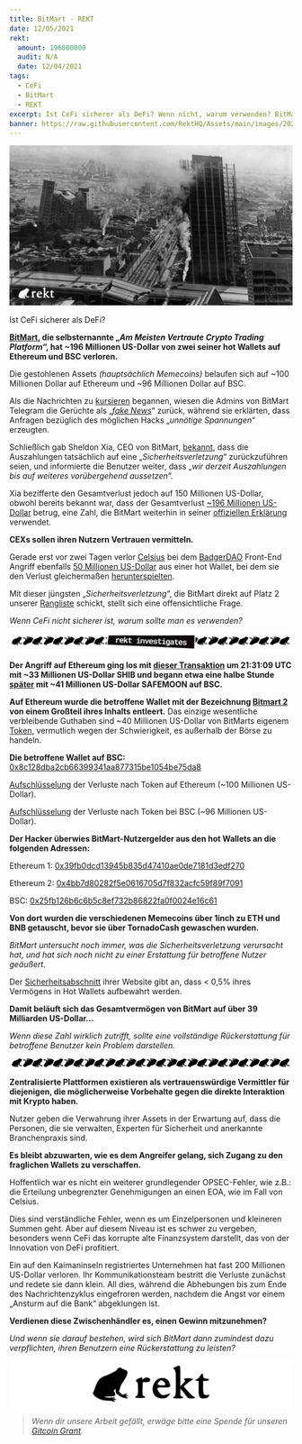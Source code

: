 ```yaml
---
title: BitMart - REKT
date: 12/05/2021
rekt:
  amount: 196000000
  audit: N/A
  date: 12/04/2021
tags:
  - CeFi
  - BitMart
  - REKT
excerpt: Ist CeFi sicherer als DeFi? Wenn nicht, warum verwenden? BitMart hat ~196 Millionen US-Dollar verloren was sie direkt auf Platz 2 unserer Rangliste befördert. Werden sie ihre Nutzer rückerstatten?
banner: https://raw.githubusercontent.com/RektHQ/Assets/main/images/2021/12/bitmart-header.png
---
```


![](https://raw.githubusercontent.com/RektHQ/Assets/main/images/2021/12/bitmart-header.png)

Ist CeFi sicherer als DeFi?

**[BitMart](https://twitter.com/BitMartExchange), die selbsternannte „_Am Meisten Vertraute Crypto Trading Platform_“, hat ~196 Millionen US-Dollar von zwei seiner hot Wallets auf Ethereum und BSC verloren.**

Die gestohlenen Assets _(hauptsächlich Memecoins)_ belaufen sich auf ~100 Millionen Dollar auf Ethereum und ~96 Millionen Dollar auf BSC.

Als die Nachrichten zu [kursieren](https://twitter.com/peckshield/status/1467302620000043013) begannen, wiesen die Admins von BitMart Telegram die Gerüchte als „[_fake News_](https://twitter.com/peckshield/status/1467316799977193476/photo/4)“ zurück, während sie erklärten, dass Anfragen bezüglich des möglichen Hacks „_unnötige Spannungen_“ erzeugten.

Schließlich gab Sheldon Xia, CEO von BitMart, [bekannt](https://twitter.com/sheldonbitmart/status/1467316252855226368), dass die Auszahlungen tatsächlich auf eine „_Sicherheitsverletzung_“ zurückzuführen seien, und informierte die Benutzer weiter, dass „_wir derzeit Auszahlungen bis auf weiteres vorübergehend aussetzen_”.

Xia bezifferte den Gesamtverlust jedoch auf 150 Millionen US-Dollar, obwohl bereits bekannt war, dass der Gesamtverlust [~196 Millionen US-Dollar](https://twitter.com/peckshield/status/1467310381073047552) betrug, eine Zahl, die BitMart weiterhin in seiner [offiziellen Erklärung](https://twitter.com/BitMartExchange/status/1467350568481878016) verwendet.

**CEXs sollen ihren Nutzern Vertrauen vermitteln.**

Gerade erst vor zwei Tagen verlor [Celsius](https://celsius.network/) bei dem [BadgerDAO](https://rekt.news/badger-rekt/) Front-End Angriff ebenfalls [50 Millionen US-Dollar](https://etherscan.io/tx/0x951babdddbfbbba81bbbb7991a959d9815e80cc5d9418d10e692f41541029869) aus einer hot Wallet, bei dem sie den Verlust gleichermaßen [herunterspielten](https://twitter.com/CelsiusNetwork/status/1466833049014972422).

Mit dieser jüngsten „_Sicherheitsverletzung_“, die BitMart direkt auf Platz 2 unserer [Rangliste](https://rekt.news/leaderboard/) schickt, stellt sich eine offensichtliche Frage.

_Wenn CeFi nicht sicherer ist, warum sollte man es verwenden?_

![](https://raw.githubusercontent.com/RektHQ/Assets/main/images/2021/09/rekt-investigates-linebreak.png)

**Der Angriff auf Ethereum ging los mit [dieser Transaktion](https://etherscan.io/tx/0x6afb730976b2cf39e5ea7ce8a56c3597728e4e5923f7abae7086fb53019e81e8) um 21:31:09 UTC mit ~33 Millionen US-Dollar SHIB und begann etwa eine halbe Stunde [später](https://bscscan.com/tx/0x834321195283c5eafbc8a31b6a6926c9af416ee23bd4d71ab15eb9089a90d86d) mit ~41 Millionen US-Dollar SAFEMOON auf BSC.**

**Auf Ethereum wurde die betroffene Wallet mit der Bezeichnung [Bitmart 2](https://etherscan.io/address/0x68b22215ff74e3606bd5e6c1de8c2d68180c85f7) von einem Großteil ihres Inhalts entleert.** Das einzige wesentliche verbleibende Guthaben sind ~40 Millionen US-Dollar von BitMarts eigenem [Token](https://www.coingecko.com/en/coins/bitmart-token), vermutlich wegen der Schwierigkeit, es außerhalb der Börse zu handeln.

**Die betroffene Wallet auf BSC:** [0x8c128dba2cb66399341aa877315be1054be75da8](https://bscscan.com/address/0x8c128dba2cb66399341aa877315be1054be75da8)

[Aufschlüsselung](https://twitter.com/peckshield/status/1467302620000043013) der Verluste nach Token auf Ethereum (~100 Millionen US-Dollar).

[Aufschlüsselung](https://twitter.com/peckshield/status/1467310381073047552) der Verluste nach Token bei BSC (~96 Millionen US-Dollar).

**Der Hacker überwies BitMart-Nutzergelder aus den hot Wallets an die folgenden Adressen:**

Ethereum 1: [0x39fb0dcd13945b835d47410ae0de7181d3edf270](https://etherscan.io/address/0x39fb0dcd13945b835d47410ae0de7181d3edf270)

Ethereum 2: [0x4bb7d80282f5e0616705d7f832acfc59f89f7091](https://etherscan.io/address/0x4bb7d80282f5e0616705d7f832acfc59f89f7091)

BSC: [0x25fb126b6c6b5c8ef732b86822fa0f0024e16c61](https://bscscan.com/address/0x25fb126b6c6b5c8ef732b86822fa0f0024e16c61)

**Von dort wurden die verschiedenen Memecoins über 1inch zu ETH und BNB getauscht, bevor sie über TornadoCash gewaschen wurden.**

_BitMart untersucht noch immer, was die Sicherheitsverletzung verursacht hat, und hat sich noch nicht zu einer Erstattung für betroffene Nutzer geäußert._

Der [Sicherheitsabschnitt](https://www.bitmart.com/security/en) ihrer Website gibt an, dass < 0,5% ihres Vermögens in Hot Wallets aufbewahrt werden.

**Damit beläuft sich das Gesamtvermögen von BitMart auf über 39 Milliarden US-Dollar...**

_Wenn diese Zahl wirklich zutrifft, sollte eine vollständige Rückerstattung für betroffene Benutzer kein Problem darstellen._

![](https://raw.githubusercontent.com/RektHQ/Assets/main/images/2021/03/rekt-linebreak.png)

**Zentralisierte Plattformen existieren als vertrauenswürdige Vermittler für diejenigen, die möglicherweise Vorbehalte gegen die direkte Interaktion mit Krypto haben.**

Nutzer geben die Verwahrung ihrer Assets in der Erwartung auf, dass die Personen, die sie verwalten, Experten für Sicherheit und anerkannte Branchenpraxis sind.

**Es bleibt abzuwarten, wie es dem Angreifer gelang, sich Zugang zu den fraglichen Wallets zu verschaffen.**

Hoffentlich war es nicht ein weiterer grundlegender OPSEC-Fehler, wie z.B.: die Erteilung unbegrenzter Genehmigungen an einen EOA, wie im Fall von Celsius.

Dies sind verständliche Fehler, wenn es um Einzelpersonen und kleineren Summen geht. Aber auf diesem Niveau ist es schwer zu vergeben, besonders wenn CeFi das korrupte alte Finanzsystem darstellt, das von der Innovation von DeFi profitiert.

Ein auf den Kaimaninseln registriertes Unternehmen hat fast 200 Millionen US-Dollar verloren. Ihr Kommunikationsteam bestritt die Verluste zunächst und redete sie dann klein. All dies, während die Abhebungen bis zum Ende des Nachrichtenzyklus eingefroren werden, nachdem die Angst vor einem „Ansturm auf die Bank“ abgeklungen ist.

**Verdienen diese Zwischenhändler es, einen Gewinn mitzunehmen?**

_Und wenn sie darauf bestehen, wird sich BitMart dann zumindest dazu verpflichten, ihren Benutzern eine Rückerstattung zu leisten?_

![](https://raw.githubusercontent.com/RektHQ/Assets/main/images/2021/08/rekt-outline-conc.png)


>_Wenn dir unsere Arbeit gefällt, erwäge bitte eine Spende für unseren [Gitcoin Grant](https://gitcoin.co/grants/1632/rekt-the-dark-web-of-defi-journalism)._
